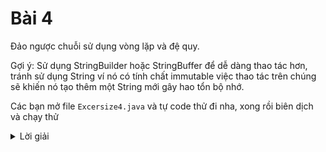 # Bài 4
Đảo ngược chuỗi sử dụng vòng lặp và đệ quy. 

Gợi ý: Sử dụng StringBuilder hoặc StringBuffer để dễ dàng thao tác hơn, tránh sử dụng String ví nó có tính chất immutable việc thao tác trên chúng sẽ khiến nó tạo thêm một String mới gây hao tổn bộ nhớ. 


Các bạn mở file `Excersize4.java` và tự code thử đi nha, xong rồi biên dịch và chạy thử

<details>
    <summary>Lời giải</summary>
    ```
    
        public class Excersize4 {

            public static void main(String[] args) {
                System.out.println("1".substring(1));
                //original string
                String str = "Sony is going to introduce Internet TV soon";
                System.out.println("Original String: " + str);

                //reversed string using Stringbuffer
                String reverseStr = new StringBuffer(str).reverse().toString();
                System.out.println("Reverse String in Java using StringBuffer: " + reverseStr);

                //iterative method to reverse String in Java
                reverseStr = reverse(str);
                System.out.println("Reverse String in Java using Iteration: " + reverseStr);

                //recursive method to reverse String in Java
                reverseStr = reverseRecursively(str);
                System.out.println("Reverse String in Java using Recursion: " + reverseStr);


            }

            public static String reverse(String str) {
                StringBuilder strBuilder = new StringBuilder();
                char[] strChars = str.toCharArray();

                for (int i = strChars.length - 1; i >= 0; i--) {
                    strBuilder.append(strChars[i]);
                }

                return strBuilder.toString();
            }

            public static String reverseRecursively(String str) {

                //base case to handle one char string and empty string
                if (str.length() < 2) {
                    return str;
                }

                return reverseRecursively(str.substring(1)) + str.charAt(0);

            }

        }

    ```
</details>